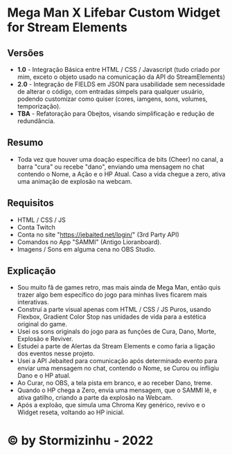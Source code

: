 # Mega Man X Lifebar Custom Widget for Stream Elements 

## Versões
- **1.0** - Integração Básica entre HTML / CSS / Javascript (tudo criado por mim, exceto o objeto usado na comunicação da API do StreamElements)
- **2.0** - Integração de FIELDS em JSON para usabilidade sem necessidade de alterar o código, com entradas simpels para qualquer usuário, podendo customizar como quiser (cores, iamgens, sons, volumes, temporização).
- **TBA** - Refatoração para Obejtos, visando simplificação e redução de redundância.

## Resumo
- Toda vez que houver uma doação específica de bits (Cheer) no canal, a barra "cura" ou recebe "dano", enviando uma mensagem no chat contendo o Nome, a Ação e o HP Atual. Caso a vida chegue a zero, ativa uma animação de explosão na webcam.

## Requisitos
- HTML / CSS / JS
- Conta Twitch
- Conta no site "https://jebaited.net/login/" (3rd Party API)
- Comandos no App "SAMMI" (Antigo Lioranboard).
- Imagens / Sons em alguma cena no OBS Studio.

## Explicação
- Sou muito fã de games retro, mas mais ainda de Mega Man, então quis trazer algo bem específico do jogo para minhas lives ficarem mais interativas.
- Construí a parte visual apenas com HTML / CSS / JS Puros, usando Flexbox, Gradient Color Stop nas unidades de vida para a estética original do game.
- Usei os sons originals do jogo para as funções de Cura, Dano, Morte, Explosão e Reviver.
- Estudei a parte de Alertas da Stream Elements e como faria a ligação dos eventos nesse projeto.
- Usei a API Jebaited para comunicação após determinado evento para enviar uma mensagem no chat, contendo o Nome, se Curou ou infligiu Dano e o HP atual.
- Ao Curar, no OBS, a tela pista em branco, e ao receber Dano, treme.
- Quando o HP chega a Zero, envia uma mensagem, que o SAMMI lê, e ativa gatilho, criando a parte da explosão na Webcam.
- Após a exploão, que simula uma Chroma Key genérico, revivo e o Widget reseta, voltando ao HP inicial.

# © by Stormizinhu - 2022
